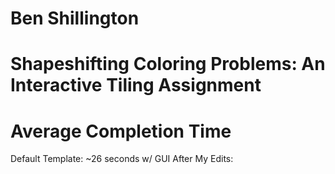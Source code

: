 # Ben Shillington
# Shapeshifting Coloring Problems: An Interactive Tiling Assignment

# Average Completion Time
Default Template: ~26 seconds w/ GUI
After My Edits: 